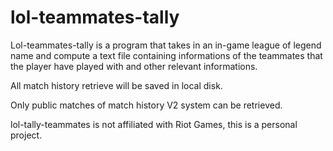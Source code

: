 # lol-teammates-tally

Lol-teammates-tally is a program that takes in an in-game league of legend name and compute a text file containing informations of the teammates that the player have played with and other relevant informations.

All match history retrieve will be saved in local disk.

Only public matches of match history V2 system can be retrieved.

lol-tally-teammates is not affiliated with Riot Games, this is a personal project.
